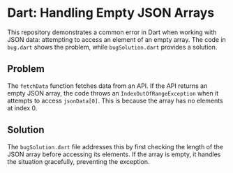 # Dart: Handling Empty JSON Arrays

This repository demonstrates a common error in Dart when working with JSON data: attempting to access an element of an empty array. The code in `bug.dart` shows the problem, while `bugSolution.dart` provides a solution.

## Problem
The `fetchData` function fetches data from an API. If the API returns an empty JSON array, the code throws an `IndexOutOfRangeException` when it attempts to access `jsonData[0]`.  This is because the array has no elements at index 0.

## Solution
The `bugSolution.dart` file addresses this by first checking the length of the JSON array before accessing its elements. If the array is empty, it handles the situation gracefully, preventing the exception.